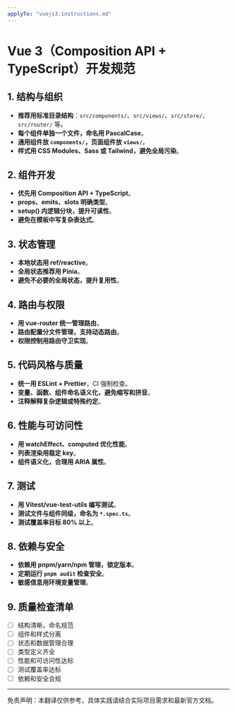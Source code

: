 ```yaml
---
applyTo: "vuejs3.instructions.md"
---
```


<!-- 本文件为自动翻译，供参考。请结合实际需求进行校对和完善。-->

# Vue 3（Composition API + TypeScript）开发规范

## 1. 结构与组织

- **推荐用标准目录结构**：`src/components/`、`src/views/`、`src/store/`、`src/router/` 等。
- **每个组件单独一个文件，命名用 PascalCase**。
- **通用组件放 `components/`，页面组件放 `views/`**。
- **样式用 CSS Modules、Sass 或 Tailwind，避免全局污染**。

## 2. 组件开发

- **优先用 Composition API + TypeScript**。
- **props、emits、slots 明确类型**。
- **setup() 内逻辑分块，提升可读性**。
- **避免在模板中写复杂表达式**。

## 3. 状态管理

- **本地状态用 ref/reactive**。
- **全局状态推荐用 Pinia**。
- **避免不必要的全局状态，提升复用性**。

## 4. 路由与权限

- **用 vue-router 统一管理路由**。
- **路由配置分文件管理，支持动态路由**。
- **权限控制用路由守卫实现**。

## 5. 代码风格与质量

- **统一用 ESLint + Prettier**，CI 强制检查。
- **变量、函数、组件命名语义化，避免缩写和拼音**。
- **注释解释复杂逻辑或特殊约定**。

## 6. 性能与可访问性

- **用 watchEffect、computed 优化性能**。
- **列表渲染用稳定 key**。
- **组件语义化，合理用 ARIA 属性**。

## 7. 测试

- **用 Vitest/vue-test-utils 编写测试**。
- **测试文件与组件同级，命名为 `*.spec.ts`**。
- **测试覆盖率目标 80% 以上**。

## 8. 依赖与安全

- **依赖用 pnpm/yarn/npm 管理，锁定版本**。
- **定期运行 `pnpm audit` 检查安全**。
- **敏感信息用环境变量管理**。

## 9. 质量检查清单

- [ ] 结构清晰，命名规范
- [ ] 组件和样式分离
- [ ] 状态和数据管理合理
- [ ] 类型定义齐全
- [ ] 性能和可访问性达标
- [ ] 测试覆盖率达标
- [ ] 依赖和安全合规

---

免责声明：本翻译仅供参考，具体实践请结合实际项目需求和最新官方文档。
